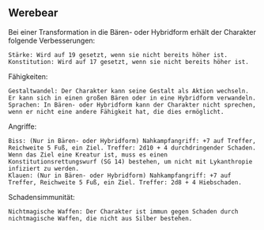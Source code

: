 ## Werebear

Bei einer Transformation in die Bären- oder Hybridform erhält der Charakter folgende Verbesserungen:

    Stärke: Wird auf 19 gesetzt, wenn sie nicht bereits höher ist.
    Konstitution: Wird auf 17 gesetzt, wenn sie nicht bereits höher ist.

Fähigkeiten:

    Gestaltwandel: Der Charakter kann seine Gestalt als Aktion wechseln. Er kann sich in einen großen Bären oder in eine Hybridform verwandeln.
    Sprachen: In Bären- oder Hybridform kann der Charakter nicht sprechen, wenn er nicht eine andere Fähigkeit hat, die dies ermöglicht.

Angriffe:

    Biss: (Nur in Bären- oder Hybridform) Nahkampfangriff: +7 auf Treffer, Reichweite 5 Fuß, ein Ziel. Treffer: 2d10 + 4 durchdringender Schaden. Wenn das Ziel eine Kreatur ist, muss es einen Konstitutionsrettungswurf (SG 14) bestehen, um nicht mit Lykanthropie infiziert zu werden.
    Klauen: (Nur in Bären- oder Hybridform) Nahkampfangriff: +7 auf Treffer, Reichweite 5 Fuß, ein Ziel. Treffer: 2d8 + 4 Hiebschaden.

Schadensimmunität:

    Nichtmagische Waffen: Der Charakter ist immun gegen Schaden durch nichtmagische Waffen, die nicht aus Silber bestehen.